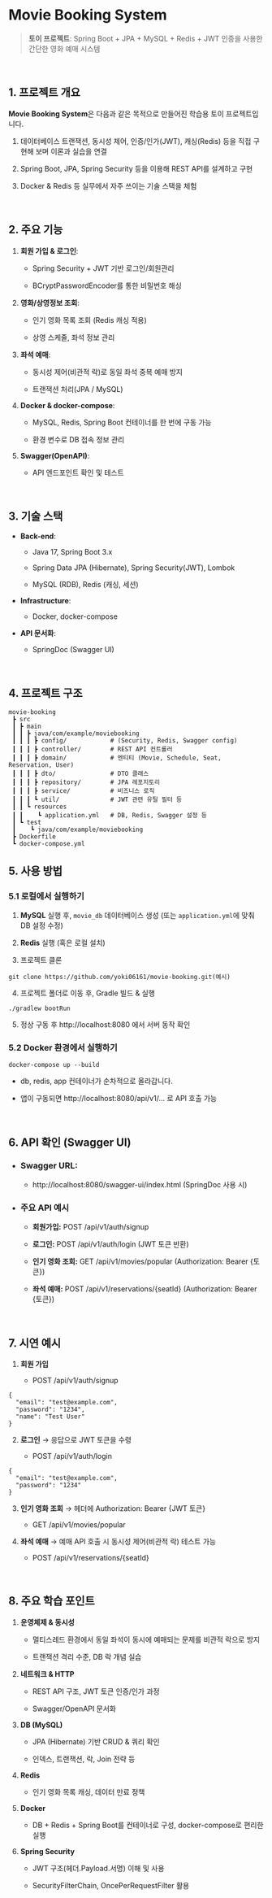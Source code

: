 # Movie Booking System

> **토이 프로젝트**: Spring Boot + JPA + MySQL + Redis + JWT 인증을 사용한 간단한 영화 예매 시스템
<br/>

## 1. 프로젝트 개요

**Movie Booking System**은 다음과 같은 목적으로 만들어진 학습용 토이 프로젝트입니다.

1. 데이터베이스 트랜잭션, 동시성 제어, 인증/인가(JWT), 캐싱(Redis) 등을 직접 구현해 보며 이론과 실습을 연결

2. Spring Boot, JPA, Spring Security 등을 이용해 REST API를 설계하고 구현

3. Docker & Redis 등 실무에서 자주 쓰이는 기술 스택을 체험
<br/>


## 2. 주요 기능

1. **회원 가입 & 로그인**:  
   - Spring Security + JWT 기반 로그인/회원관리  

   - BCryptPasswordEncoder를 통한 비밀번호 해싱  

2. **영화/상영정보 조회**:  
   - 인기 영화 목록 조회 (Redis 캐싱 적용)
  
   - 상영 스케줄, 좌석 정보 관리  

3. **좌석 예매**:  
   - 동시성 제어(비관적 락)로 동일 좌석 중복 예매 방지  

   - 트랜잭션 처리(JPA / MySQL)  

4. **Docker & docker-compose**:  
   - MySQL, Redis, Spring Boot 컨테이너를 한 번에 구동 가능 
 
   - 환경 변수로 DB 접속 정보 관리  

5. **Swagger(OpenAPI)**:  
   - API 엔드포인트 확인 및 테스트  
<br/>

## 3. 기술 스택

- **Back-end**:  
  - Java 17, Spring Boot 3.x  

  - Spring Data JPA (Hibernate), Spring Security(JWT), Lombok  

  - MySQL (RDB), Redis (캐싱, 세션)  

- **Infrastructure**:  
  - Docker, docker-compose  

- **API 문서화**:  
  - SpringDoc (Swagger UI)
<br/>

## 4. 프로젝트 구조

```
movie-booking
 ┣ src
 ┃ ┣ main
 ┃ ┃ ┣ java/com/example/moviebooking
 ┃ ┃ ┃ ┣ config/            # (Security, Redis, Swagger config)
 ┃ ┃ ┃ ┣ controller/        # REST API 컨트롤러
 ┃ ┃ ┃ ┣ domain/            # 엔티티 (Movie, Schedule, Seat, Reservation, User)
 ┃ ┃ ┃ ┣ dto/               # DTO 클래스
 ┃ ┃ ┃ ┣ repository/        # JPA 레포지토리
 ┃ ┃ ┃ ┣ service/           # 비즈니스 로직
 ┃ ┃ ┃ ┗ util/              # JWT 관련 유틸 필터 등
 ┃ ┃ ┗ resources
 ┃ ┃    ┗ application.yml   # DB, Redis, Swagger 설정 등
 ┃ ┗ test
 ┃    ┗ java/com/example/moviebooking
 ┣ Dockerfile
 ┗ docker-compose.yml
```

## 5. 사용 방법

### 5.1 로컬에서 실행하기

1. **MySQL** 실행 후, `movie_db` 데이터베이스 생성 (또는 `application.yml`에 맞춰 DB 설정 수정)  

2. **Redis** 실행 (혹은 로컬 설치)  

3. 프로젝트 클론
```
git clone https://github.com/yoki06161/movie-booking.git(예시)
```

4. 프로젝트 폴더로 이동 후, Gradle 빌드 & 실행
```
./gradlew bootRun
```

5. 정상 구동 후 http://localhost:8080 에서 서버 동작 확인

### 5.2 Docker 환경에서 실행하기
```
docker-compose up --build
```
- db, redis, app 컨테이너가 순차적으로 올라갑니다.

- 앱이 구동되면 http://localhost:8080/api/v1/... 로 API 호출 가능
<br/>

## 6. API 확인 (Swagger UI)
- ### Swagger URL:
  - http://localhost:8080/swagger-ui/index.html (SpringDoc 사용 시)

- ### 주요 API 예시
  - **회원가입:** POST /api/v1/auth/signup

  - **로그인:** POST /api/v1/auth/login (JWT 토큰 반환)

  - **인기 영화 조회:** GET /api/v1/movies/popular (Authorization: Bearer {토큰})

  - **좌석 예매:** POST /api/v1/reservations/{seatId} (Authorization: Bearer {토큰})
<br/>

## 7. 시연 예시
1. **회원 가입**

   - POST /api/v1/auth/signup

```
{
  "email": "test@example.com",
  "password": "1234",
  "name": "Test User"
}
```
2. **로그인** → 응답으로 JWT 토큰을 수령

   - POST /api/v1/auth/login

```
{
  "email": "test@example.com",
  "password": "1234"
}
```
3. **인기 영화 조회** → 헤더에 Authorization: Bearer {JWT 토큰}

   - GET /api/v1/movies/popular

5. **좌석 예매** → 예매 API 호출 시 동시성 제어(비관적 락) 테스트 가능

   - POST /api/v1/reservations/{seatId}

<br/>

## 8. 주요 학습 포인트
1. **운영체제 & 동시성**
   - 멀티스레드 환경에서 동일 좌석이 동시에 예매되는 문제를 비관적 락으로 방지

   - 트랜잭션 격리 수준, DB 락 개념 실습

2. **네트워크 & HTTP**
   - REST API 구조, JWT 토큰 인증/인가 과정

   - Swagger/OpenAPI 문서화

3. **DB (MySQL)**
   - JPA (Hibernate) 기반 CRUD & 쿼리 확인

   - 인덱스, 트랜잭션, 락, Join 전략 등

4. **Redis**
   - 인기 영화 목록 캐싱, 데이터 만료 정책

5. **Docker**
   - DB + Redis + Spring Boot를 컨테이너로 구성, docker-compose로 편리한 실행

6. **Spring Security**
   - JWT 구조(헤더.Payload.서명) 이해 및 사용

   - SecurityFilterChain, OncePerRequestFilter 활용
<br/>
